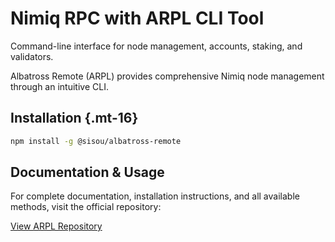 # Nimiq RPC with ARPL CLI Tool

Command-line interface for node management, accounts, staking, and validators.

Albatross Remote (ARPL) provides comprehensive Nimiq node management through an intuitive CLI.

## Installation {.mt-16}

```bash
npm install -g @sisou/albatross-remote
```

## Documentation & Usage

For complete documentation, installation instructions, and all available methods, visit the official repository:

<a href="https://github.com/sisou/arpl" nq-arrow f-mt-sm nq-pill-blue target="_blank" mx-0>
  <div i-nimiq:logos-github-mono mr-4 />
  View ARPL Repository
</a>
